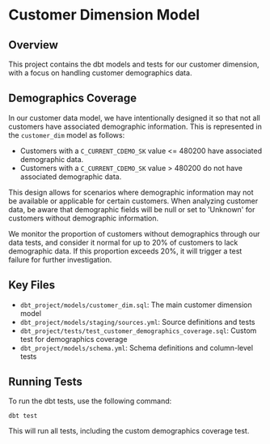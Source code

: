 # Customer Dimension Model

## Overview
This project contains the dbt models and tests for our customer dimension, with a focus on handling customer demographics data.

## Demographics Coverage

In our customer data model, we have intentionally designed it so that not all customers have associated demographic information. This is represented in the `customer_dim` model as follows:

- Customers with a `C_CURRENT_CDEMO_SK` value <= 480200 have associated demographic data.
- Customers with a `C_CURRENT_CDEMO_SK` value > 480200 do not have associated demographic data.

This design allows for scenarios where demographic information may not be available or applicable for certain customers. When analyzing customer data, be aware that demographic fields will be null or set to 'Unknown' for customers without demographic information.

We monitor the proportion of customers without demographics through our data tests, and consider it normal for up to 20% of customers to lack demographic data. If this proportion exceeds 20%, it will trigger a test failure for further investigation.

## Key Files
- `dbt_project/models/customer_dim.sql`: The main customer dimension model
- `dbt_project/models/staging/sources.yml`: Source definitions and tests
- `dbt_project/tests/test_customer_demographics_coverage.sql`: Custom test for demographics coverage
- `dbt_project/models/schema.yml`: Schema definitions and column-level tests

## Running Tests
To run the dbt tests, use the following command:
```
dbt test
```

This will run all tests, including the custom demographics coverage test.

